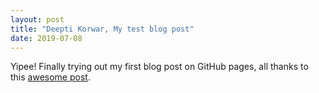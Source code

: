 ```yaml
---
layout: post
title: "Deepti Korwar, My test blog post"
date: 2019-07-08
---
```


Yipee! Finally trying out my first blog post on GitHub pages, all thanks to this [awesome post](http://jmcglone.com/guides/github-pages/).

